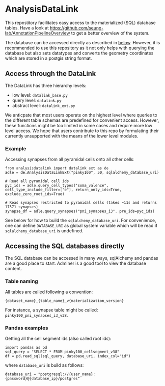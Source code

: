 # AnalysisDataLink

This repostitory facilitates easy access to the materialized (SQL) database tables. Have a look at https://github.com/seung-lab/AnnotationPipelineOverview to get a better overview of the system. 

The database can be accessed directly as described in [below](https://github.com/seung-lab/AnalysisDataLink#accessing-the-sql-databases-directly). However, it is recommended to use this repository as it not only helps with querying the database but also sets datatypes and converts the geometry coordinates which are stored in a postgis string format.

## Access through the DataLink

The DataLink has three hierarchy levels:
- low level: `datalink_base.py`
- query level: `datalink.py`
- abstract level: `datalink_ext.py`

We anticpate that most users operate on the highest level where queries to the different table schemas are predefined for convenient access. However, these functions might be too limited in some cases and require more low level access. We hope that users contribute to this repo by formulating their currently unsupported with the means of the lower level modules. 

### Example

Accessing synapses from all pyramidal cells onto all other cells:

```
from analysisdatalink import datalink_ext as de
adle = de.AnalysisDataLinkExt("pinky100", 50, sqlalchemy_database_uri)

# Read all pyramidal cell ids
pyc_ids = adle.query_cell_types("soma_valence", cell_type_include_filter=["e"], return_only_ids=True, exclude_zero_root_ids=True)

# Read synapses restricted to pyramidal cells (takes ~11s and returns 17571 synapses)
synapse_df = adle.query_synapses("pni_synapses_i3", pre_ids=pyc_ids)
```

See below for how to build the `sqlalchemy_database_uri`. For convenience, one can define `DATABASE_URI` as global system variable which will be read if `sqlalchemy_database_uri` is undefined.


## Accessing the SQL databases directly

The SQL database can be accessed in many ways, sqlAlchemy and pandas are a good place to start. Adminer is a good tool to view the database content.

### Table naming

All tables are called following a convention:
```
{dataset_name}_{table_name}_v{materialization_version}
```
For instance, a synapse table might be called: `pinky100_pni_synapses_i3_v38`.

### Pandas examples

Getting all the cell segment ids (also called root ids):

```
import pandas as pd
sql_query = "SELECT * FROM pinky100_cellsegment_v38"
df = pd.read_sql(sql_query, database_uri, index_col="id")
```

where `database_uri` is build as follows:

```
database_uri = "postgresql://{user_name}:{password}@{database_ip}/postgres"
```

